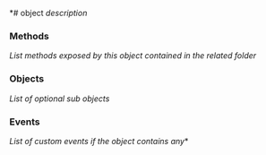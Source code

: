 *# object
_description_

### Methods
_List methods exposed by this object contained in the related folder_

### Objects
_List of optional sub objects_

### Events
_List of custom events if the object contains any_*